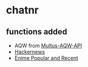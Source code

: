 # chatnr

## functions added
- AQW from [Multus-AQW-API](https://multus-aqw-api.vercel.app/)
- [Hackernews](https://github.com/HackerNews/API)
- [Enime Popular and Recent](https://docs.enime.moe) 
